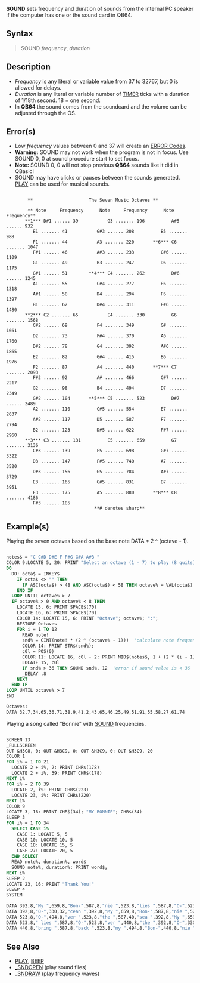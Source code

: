 **SOUND** sets frequency and duration of sounds from the internal PC speaker if the computer has one or the sound card in QB64.

## Syntax

> SOUND *frequency*, *duration*

## Description

* *Frequency* is any literal or variable value from 37 to 32767, but 0 is allowed for delays.
* *Duration* is any literal or variable number of [TIMER](TIMER) ticks with a duration of 1/18th second. 18 = one second.
* In **QB64** the sound comes from the soundcard and the volume can be adjusted through the OS.

## Error(s)

* Low *frequency* values between 0 and 37 will create an [ERROR Codes](ERROR-Codes).
* **Warning:** SOUND may not work when the program is not in focus. Use SOUND 0, 0 at sound procedure start to set focus. 
* **Note:** SOUND 0, 0 will not stop previous **QB64** sounds like it did in QBasic!
* SOUND may have clicks or pauses between the sounds generated. [PLAY](PLAY) can be used for musical sounds.

```text

        **                     The Seven Music Octaves ** 
      
        ** Note     Frequency      Note     Frequency      Note      Frequency**
       **1*** D#1 ...... 39           G3 ....... 196          A#5 ...... 932 
          E1 ....... 41           G#3 ...... 208          B5 ....... 988 
          F1 ....... 44           A3 ....... 220       **6*** C6 ....... 1047 
          F#1 ...... 46           A#3 ...... 233          C#6 ...... 1109 
          G1 ....... 49           B3 ....... 247          D6 ....... 1175 
          G#1 ...... 51        **4*** C4 ....... 262          D#6 ...... 1245 
          A1 ....... 55           C#4 ...... 277          E6 ....... 1318 
          A#1 ...... 58           D4 ....... 294          F6 ....... 1397 
          B1 ....... 62           D#4 ...... 311          F#6 ...... 1480 
       **2*** C2 ....... 65           E4 ....... 330          G6 ....... 1568 
          C#2 ...... 69           F4 ....... 349          G# ....... 1661 
          D2 ....... 73           F#4 ...... 370          A6 ....... 1760 
          D#2 ...... 78           G4 ....... 392          A#6 ...... 1865 
          E2 ....... 82           G#4 ...... 415          B6 ....... 1976 
          F2 ....... 87           A4 ....... 440       **7*** C7 ....... 2093 
          F#2 ...... 92           A# ....... 466          C#7 ...... 2217 
          G2 ....... 98           B4 ....... 494          D7 ....... 2349 
          G#2 ...... 104       **5*** C5 ....... 523          D#7 ...... 2489 
          A2 ....... 110          C#5 ...... 554          E7 ....... 2637 
          A#2 ...... 117          D5 ....... 587          F7 ....... 2794 
          B2 ....... 123          D#5 ...... 622          F#7 ...... 2960 
       **3*** C3 ....... 131          E5 ....... 659          G7 ....... 3136 
          C#3 ...... 139          F5 ....... 698          G#7 ...... 3322 
          D3 ....... 147          F#5 ...... 740          A7 ....... 3520 
          D#3 ...... 156          G5 ....... 784          A#7 ...... 3729 
          E3 ....... 165          G#5 ...... 831          B7 ....... 3951 
          F3 ....... 175          A5 ....... 880       **8*** C8 ....... 4186 
          F#3 ...... 185  
                                 **# denotes sharp**

```

## Example(s)

Playing the seven octaves based on the base note DATA * 2 ^ (octave - 1).

```vb

notes$ = "C C#D D#E F F#G G#A A#B "
COLOR 9:LOCATE 5, 20: PRINT "Select an octave (1 - 7) to play (8 quits):"
DO			
  DO: octa$ = INKEY$
    IF octa$ <> "" THEN
      IF ASC(octa$) > 48 AND ASC(octa$) < 58 THEN octave% = VAL(octa$): EXIT DO
    END IF
  LOOP UNTIL octave% > 7 
  IF octave% > 0 AND octave% < 8 THEN
    LOCATE 15, 6: PRINT SPACE$(70)
    LOCATE 16, 6: PRINT SPACE$(70)
    COLOR 14: LOCATE 15, 6: PRINT "Octave"; octave%; ":";
    RESTORE Octaves
    FOR i = 1 TO 12
      READ note!
      snd% = CINT(note! * (2 ^ (octave% - 1)))  'calculate note frequency
      COLOR 14: PRINT STR$(snd%);
      c0l = POS(0)
      COLOR 11: LOCATE 16, c0l - 2: PRINT MID$(notes$, 1 + (2 * (i - 1)), 2)
      LOCATE 15, c0l
      IF snd% > 36 THEN SOUND snd%, 12  'error if sound value is < 36
      _DELAY .8
    NEXT
  END IF
LOOP UNTIL octave% > 7 
END

Octaves:
DATA 32.7,34.65,36.71,38.9,41.2,43.65,46.25,49,51.91,55,58.27,61.74 

```


Playing a song called "Bonnie" with [SOUND](SOUND) frequencies.

```vb

SCREEN 13
_FULLSCREEN
OUT &H3C8, 0: OUT &H3C9, 0: OUT &H3C9, 0: OUT &H3C9, 20
COLOR 1
FOR i% = 1 TO 21
  LOCATE 2 + i%, 2: PRINT CHR$(178)
  LOCATE 2 + i%, 39: PRINT CHR$(178)
NEXT i%
FOR i% = 2 TO 39
  LOCATE 2, i%: PRINT CHR$(223)
  LOCATE 23, i%: PRINT CHR$(220)
NEXT i%
COLOR 9
LOCATE 3, 16: PRINT CHR$(34); "MY BONNIE"; CHR$(34)
SLEEP 3
FOR i% = 1 TO 34
  SELECT CASE i%
    CASE 1: LOCATE 5, 5
    CASE 10: LOCATE 10, 5
    CASE 18: LOCATE 15, 5
    CASE 27: LOCATE 20, 5
  END SELECT
  READ note%, duration%, word$
  SOUND note%, duration%: PRINT word$;
NEXT i%
SLEEP 2
LOCATE 23, 16: PRINT "Thank You!"
SLEEP 4
SYSTEM

DATA 392,8,"My ",659,8,"Bon-",587,8,"nie ",523,8,"lies ",587,8,"O-",523,8,"Ver ",440,8,"the "
DATA 392,8,"O-",330,32,"cean ",392,8,"My ",659,8,"Bon-",587,8,"nie ",523,8,"lies "
DATA 523,8,"O-",494,8,"ver ",523,8,"the ",587,40,"sea ",392,8,"My ",659,8,"Bon-",587,8,"nie"
DATA 523,8," lies ",587,8,"O-",523,8,"ver ",440,8,"the ",392,8,"O-",330,32,"cean ",392,8,"Oh "
DATA 440,8,"bring ",587,8,"back ",523,8,"my ",494,8,"Bon-",440,8,"nie ",494,8,"to ",523,32,"me..!" 

```


## See Also
 
* [PLAY](PLAY), [BEEP](BEEP)
* [_SNDOPEN](_SNDOPEN) (play sound files)
* [_SNDRAW](_SNDRAW)  (play frequency waves)
